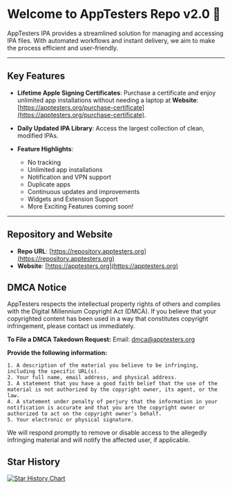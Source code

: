 # Welcome to AppTesters Repo v2.0 🎉

AppTesters IPA provides a streamlined solution for managing and accessing IPA files. With automated workflows and instant delivery, we aim to make the process efficient and user-friendly.

---

## Key Features

- **Lifetime Apple Signing Certificates**: Purchase a certificate and enjoy unlimited app installations without needing a laptop at **Website**: [https://apptesters.org/purchase-certificate](https://apptesters.org/purchase-certificate).
- **Daily Updated IPA Library**: Access the largest collection of clean, modified IPAs.
  
- **Feature Highlights**:
  - No tracking
  - Unlimited app installations
  - Notification and VPN support
  - Duplicate apps
  - Continuous updates and improvements
  - Widgets and Extension Support
  - More Exciting Features coming soon! 

---

## Repository and Website

- **Repo URL**: [https://repository.apptesters.org](https://repository.apptesters.org)
- **Website**: [https://apptesters.org](https://apptesters.org)

## DMCA Notice

AppTesters respects the intellectual property rights of others and complies with the Digital Millennium Copyright Act (DMCA). If you believe that your copyrighted content has been used in a way that constitutes copyright infringement, please contact us immediately.

**To File a DMCA Takedown Request:**
Email: dmca@apptesters.org

 **Provide the following information:**
 
	1. A description of the material you believe to be infringing, including the specific URL(s).
	2. Your full name, email address, and physical address.
	3. A statement that you have a good faith belief that the use of the material is not authorized by the copyright owner, its agent, or the law.
	4. A statement under penalty of perjury that the information in your notification is accurate and that you are the copyright owner or authorized to act on the copyright owner’s behalf.
	5. Your electronic or physical signature.

We will respond promptly to remove or disable access to the allegedly infringing material and will notify the affected user, if applicable.

## Star History

[![Star History Chart](https://api.star-history.com/svg?repos=apptesters-org/AppTesters_repo&type=Date)](https://star-history.com/#apptesters-org/AppTesters_repo&Date)
